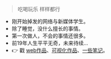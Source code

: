 > 吃喝玩乐
> 样样都行

* 刚开始掉发的网络与新媒体学生。
* 除了睡觉，没什么擅长的事情。
* 第一次做人，不会的事情还很多。
* 前19年人生平平无奇，未来待续...
* 👉 戳 [web作品](/portfolio)、[可视化作品](/infovis)、[一些笔记](/posts)。 


